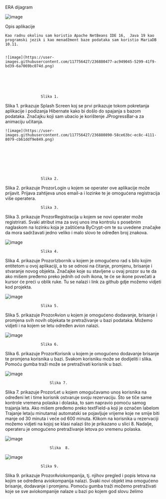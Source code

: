 ERA dijagram


![image](https://user-images.githubusercontent.com/117756427/236879277-e865741d-b316-46de-b9db-a19c8bef20d0.png)



 

 
Opis aplikacije

	Kao radnu okolinu sam koristio Apache NetBeans IDE 16,  Java 19 kao programski jezik i kao menadžment baze podataka sam koristio MariaDB 10.11. 
	
	
	![image](https://user-images.githubusercontent.com/117756427/236880477-ac949045-5299-41f9-bd39-6a7069bc074d.png)

	


 
					
					Slika 1.


Slika 1. prikazuje  Splash Screen koj se prvi prikazuje tokom pokretanja aplikacije i podizanja Hibernate kako bi došlo do spajanja s bazom podataka. Značajku koji sam  ubacio je korištenje JProgressBar-a za animaciju učitanja.



 		
	![image](https://user-images.githubusercontent.com/117756427/236880890-58ce63bc-ec8c-4111-8079-cb61ddf9e849.png)






 
					
					Slika 2.



Slika 2. prikazuje ProzorLogin u kojem se operater ove aplikacije može prijavit. Prijava zahtijeva unos email-a i lozinke te je omogućena registracija više operatera.


          	
					
					Slika 3.

Slika 3. prikazuje ProzorRegistracija u kojem se novi operater može registrirati. Svaki atribut ima za svoj unos ima kontrolu s posebnim naglaskom na lozinku koja je zaštićena ByCrypt-om te su uvedene značajke da mora sadržavati jedno veliko i malo slovo te određen broj znakova.


![image](https://user-images.githubusercontent.com/117756427/236879631-99065640-787a-4df4-8d6a-003b221a19c0.png)



 

					Slika 4.


Slika 4. prikazuje ProzorIzbornik u kojem je omogućeno rad s bilo kojim entitetom u ovoj aplikaciji, a to se odnosi na čitanje, promjenu, brisanje i stvaranje novog objekta. Značajke koje su stavljene u ovaj prozor su te da ako mišem pređemo preko jednih od ovih ikona, te će se ikone povečati a kursor će preći u oblik ruke. Tu se nalazi i link za github gdje možemo vidjeti kod projekta.


![image](https://user-images.githubusercontent.com/117756427/236879700-2872d60d-2adb-40ce-8886-31674bd44d7b.png)


 
				
					Slika 5.


Slika 5. prikazuje ProzorAvion u kojem je omogućeno dodavanje, brisanje i promjena svih novih objekata te pretraživanje u bazi podataka. Možemo vidjeti i na kojem se letu određen avion nalazi.


![image](https://user-images.githubusercontent.com/117756427/236879733-d985a3ce-4a27-4261-8052-b625f63716b5.png)



 

					Slika 6.

Slika 6. prikazuje ProzorKorisnik u kojem je omogućeno dodavanje brisanje te promjena korisnika u bazi. Svakom korisniku može se dodijeliti i slika. Pomoću gumba traži može se pretraživati korisnik u bazi.


![image](https://user-images.githubusercontent.com/117756427/236879804-e58d4261-7a48-4caf-87cc-2f077ddeb291.png)


 

						Slika 7.


Slika 7. prikazuje ProzorLet u kojem omogučavamo unos korisnika na određeni let i time korisnik ostvaruje svoju rezervaciju. Što se tiče same kontrole vremena polaska i dolaska, to sam napravio pomoću samog trajanja leta. Ako mišem pređemo preko textField-a koji je označen  labelom Trajanje leta(u minutama) automatski se pojavljuje vrijeme koje ne smije biti manje od 30 minuta i veće od 600 minuta. Klikom na korisnika u rezervaciji možemo vidjeti na kojoj se klasi nalazi što je prikazano u slici 8. Nadalje, operateru je omogućeno pretraživanje letova po vremenu polaska.

![image](https://user-images.githubusercontent.com/117756427/236879841-c2c5e012-a9ab-408a-8488-494a28060a67.png)


 

						Slika  8.
						
						
![image](https://user-images.githubusercontent.com/117756427/236879885-3063e521-887e-411f-a76c-535e7bc21e95.png)

 

					Slika 9.


Slika 9. prikazuje ProzorAviokompanija, tj. njihov pregled i popis letova na kojim se određena aviokompanija nalazi.  Svaki novi objekt ima omogućeno brisanje, dodavanje i promjenu. Pomoću gumba traži možemo pretraživati koje se sve aviokompanije nalaze u bazi po kojem god slovu želimo 


 


